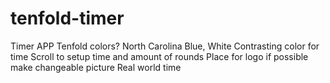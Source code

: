 # tenfold-timer
Timer APP Tenfold colors? North Carolina Blue, White Contrasting color for time Scroll to setup time and amount of rounds Place for logo if possible make changeable picture Real world time
